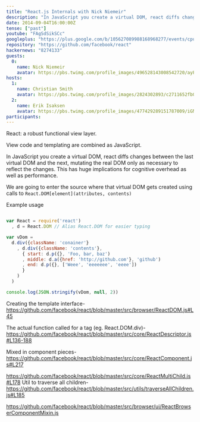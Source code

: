 ```yaml
---
title: "React.js Internals with Nick Niemeir"
description: "In JavaScript you create a virtual DOM, react diffs changes between the last virtual DOM and the next, mutating the real DOM only as necessary to reflect the changes. This has huge implications for cognitive overhead as well as performance. We are going to enter the source where that virtual DOM gets created using calls to `React.DOM[element](attributes, contents)`"
date: 2014-09-04T16:00:00Z
tense: ["past"]
youtube: "FAgSdSikSCc"
googleplus: "https://plus.google.com/b/105627089988168968277/events/cpuemsgmdltri201f25ud3fsnn8"
repository: "https://github.com/facebook/react"
hackernews: "8274133"
guests:
  0:
    name: Nick Niemeir
    avatar: https://pbs.twimg.com/profile_images/496528143008542720/ayPM6CHw.jpeg
hosts:
  1:
    name: Christian Smith
    avatar: https://pbs.twimg.com/profile_images/2824302893/c2711652fb0e430b86c801d46f739638.png
  2:
    name: Erik Isaksen
    avatar: https://pbs.twimg.com/profile_images/477429289151787009/iGNukk9x.jpeg
participants:
---
```


React: a robust functional view layer.

View code and templating are combined as JavaScript.

In JavaScript you create a virtual DOM, react diffs
changes between the last virtual DOM and the next,
mutating the real DOM only as necessary to reflect
the changes. This has huge implications for cognitive
overhead as well as performance.

We are going to enter the source where that virtual
DOM gets created using calls to
`React.DOM[element](attributes, contents)`

Example usage

```JavaScript

var React = require('react')
  , d = React.DOM // Alias React.DOM for easier typing

var vDom =
  d.div({className: 'conainer'}
    , d.div({className: 'contents'},
      { start: d.p({}, 'Foo, bar, baz')
      , middle: d.a({href: 'http://github.com'}, 'github')
      , end: d.p({}, ['Weee', 'eeeeeee', 'eeee'])
      }
    )
  )

console.log(JSON.stringify(vDom, null, 2))

```

Creating the template interface-
https://github.com/facebook/react/blob/master/src/browser/ReactDOM.js#L45

The actual function called for a tag (eg. React.DOM.div)-
https://github.com/facebook/react/blob/master/src/core/ReactDescriptor.js#L136-188

Mixed in component pieces-
https://github.com/facebook/react/blob/master/src/core/ReactComponent.js#L217

https://github.com/facebook/react/blob/master/src/core/ReactMultiChild.js#L178
  Util to traverse all children-
  https://github.com/facebook/react/blob/master/src/utils/traverseAllChildren.js#L185

https://github.com/facebook/react/blob/master/src/browser/ui/ReactBrowserComponentMixin.js
